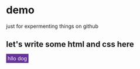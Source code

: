 # demo
just for expermenting things on github

## let's write some html and css here

<mark style="background-color: rebeccapurple; color: white; padding: 4px"> hllo dog </mark>
